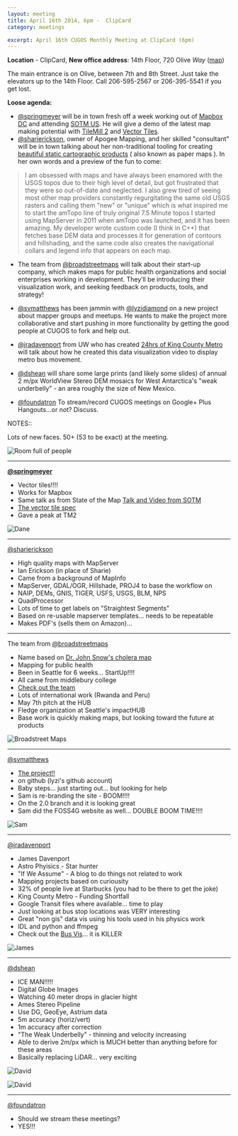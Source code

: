 ```yaml
---
layout: meeting
title: April 16th 2014, 6pm -  ClipCard
category: meetings

excerpt: April 16th CUGOS Monthly Meeting at ClipCard (6pm)
---
```


**Location** -  ClipCard, **New office address**: 14th Floor, 720 Olive *Way*  ([map](http://www.openstreetmap.org/?mlat=47.6141&mlon=-122.3349#map=16/47.6141/-122.3349)) 

The main entrance is on Olive, between 7th and 8th Street. Just take the elevators up to the 14th Floor. Call 206-595-2567 or 206-395-5541 if you get lost.

__Loose agenda:__

- [@springmeyer](https://github.com/springmeyer) will be in town fresh off a week working out of [Mapbox DC](https://www.mapbox.com) and attending [SOTM US](http://stateofthemap.us/). He will give a demo of the latest map making potential with [TileMill 2](https://github.com/mapbox/tm2) and [Vector Tiles](https://www.dropbox.com/s/9b15snlzu3r0z5o/sotm-us-2014-dc-springmeyer.pdf).
- [@sharierickson](http://www.apogeemapping.com), owner of Apogee Mapping, and her skilled "consultant" will be in town talking about her non-traditional tooling for creating [beautiful static cartographic products](http://www.apogeemapping.com/Products/index.htm) ( also known as paper maps ). In her own words and a preview of the fun to come:

> I am obsessed with maps and have always been enamored with the USGS topos due to their high level of detail, but got frustrated that they were so out-of-date and neglected.  I also grew tired of seeing most other map providers constantly regurgitating the same old USGS rasters and calling them "new" or "unique" which is what inspired me to start the amTopo line of truly original 7.5 Minute topos I started using MapServer in 2011 when amTopo was launched, and it has been amazing.  My developer wrote custom code (I think in C++) that fetches base DEM data and processes it for generation of contours and hillshading, and the same code also creates the navigational collars and legend info that appears on each map.

- The team from [@broadstreetmaps](http://broadstreetmaps.com/our-team) will talk about their start-up company, which makes maps for public health organizations and social enterprises working in development. They’ll be introducing their visualization work, and seeking feedback on products, tools, and strategy!

- [@svmatthews](https://github.com/svmatthews) has been jammin with [@lyzidiamond](https://github.com/lyzidiamond) on a new project about mapper groups and meetups. He wants to make the project more collaborative and start pushing in more functionality by getting the good people at CUGOS to fork and help out.

- [@jradavenport](https://github.com/jradavenport) from UW who has created [24hrs of King County Metro](http://vimeo.com/88172380) will talk about how he created this data visualization video to display metro bus movement. 

- [@dshean](https://github.com/dshean) will share some large prints (and likely some slides) of annual 2 m/px WorldView Stereo DEM mosaics for West Antarctica's "weak underbelly" - an area roughly the size of New Mexico.

- [@foundatron](https://github.com/foundatron) To stream/record CUGOS meetings on Google+ Plus Hangouts...or not?  Discuss.


NOTES::

Lots of new faces.  50+ (53 to be exact) at the meeting.

![Room full of people](/image/base/april_2014_meeting.jpg)

---

**[@springmeyer](https://github.com/springmeyer)**

- Vector tiles!!!!
- Works for Mapbox
- Same talk as from State of the Map [Talk and Video from SOTM](http://stateofthemap.us/session/processing-openstreetmap-into-vector-tiles/)
- [The vector tile spec](https://github.com/mapbox/vector-tile-spec)
- Gave a peak at TM2

![Dane](/image/base/april_2014_meeting_dane.jpg)

---

[@sharierickson](http://www.apogeemapping.com)

- High quality maps with MapServer
- Ian Erickson (in place of Sharie)
- Came from a background of MapInfo
- MapServer, GDAL/OGR, Hillshade, PROJ4 to base the workflow on
- NAIP, DEMs, GNIS, TIGER, USFS, USGS, BLM, NPS
- QuadProcessor
- Lots of time to get labels on "Straightest Segments"
- Based on re-usable mapserver templates... needs to be repeatable
- Makes PDF's (sells them on Amazon)... 

---

The team from [@broadstreetmaps](http://broadstreetmaps.com/our-team)

- Name based on [Dr. John Snow's cholera map](http://www.broadstreetmaps.org/broad-street1/)
- Mapping for public health
- Been in Seattle for 6 weeks... StartUp!!!!
- All came from middlebury college
- [Check out the team](http://broadstreetmaps.com/our-team)
- Lots of international work (Rwanda and Peru)
- May 7th pitch at the HUB
- Fledge organization at Seattle's impactHUB
- Base work is quickly making maps, but looking toward the future at products

![Broadstreet Maps](/image/base/april_2014_meeting_broadstreet.jpg)

---

[@svmatthews](https://github.com/svmatthews) 

- [The project!!](lyzidiamond.com/mapgroups)
- on github (lyzi's github account)
- Baby steps... just starting out... but looking for help
- Sam is re-branding the site - BOOM!!!!
- On the 2.0 branch and it is looking great
- Sam did the FOSS4G website as well... DOUBLE BOOM TIME!!!!

![Sam](/image/base/april_2014_meeting_sam.jpg)

---

[@jradavenport](https://github.com/jradavenport) 

- James Davenport
- Astro Phyisics - Star hunter
- "If We Assume" - A blog to do things not related to work
- Mapping projects based on curiousity
- 32% of people live at Starbucks (you had to be there to get the joke)
- King County Metro - Funding Shortfall
- Google Transit files where available... time to play
- Just looking at bus stop locations was VERY interesting
- Great "non gis" data vis using his tools used in his physics work
- IDL and python and ffmpeg
- Check out the [Bus Vis](http://vimeo.com/88172380)... it is KILLER

![James](/image/base/april_2014_meeting_james.jpg)

---

[@dshean](https://github.com/dshean) 

- ICE MAN!!!!!
- Digital Globe Images
- Watching 40 meter drops in glacier hight
- Ames Stereo Pipeline
- Use DG, GeoEye, Astrium data
- 5m accuracy (horiz/vert)
- 1m accuracy after correction
- "The Weak Underbelly" - thinning and velocity increasing 
- Able to derive 2m/px which is MUCH better than anything before for these areas
- Basically replacing LiDAR... very exciting

![David](/image/base/april_2014_meeting_david2.jpg)

![David](/image/base/april_2014_meeting_david.jpg)

---

[@foundatron](https://github.com/foundatron) 

- Should we stream these meetings?
- YES!!!
